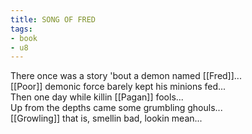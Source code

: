 ```yaml
---
title: SONG OF FRED
tags:
- book
- u8
---
```


  
There once was a story 'bout a demon named [[Fred]]...  
[[Poor]] demonic force barely kept his minions fed...  
Then one day while killin [[Pagan]] fools...  
Up from the depths came some grumbling ghouls...  
[[Growling]] that is, smellin bad, lookin mean... 